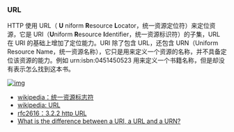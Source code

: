 ### URL

HTTP 使用 URL（ **U** niform **R**esource **L**ocator，统一资源定位符）来定位资源，它是 URI（**U**niform **R**esource **I**dentifier，统一资源标识符）的子集，URL 在 URI 的基础上增加了定位能力。URI 除了包含 URL，还包含 URN（Uniform Resource Name，统一资源名称），它只是用来定义一个资源的名称，并不具备定位该资源的能力。例如 urn:isbn:0451450523 用来定义一个书籍名称，但是却没有表示怎么找到这本书。

[![img](https://camo.githubusercontent.com/5be7de544b24ef21636514dd9923735c2a61c1bfc4127a69f94653c8b9b8f76c/68747470733a2f2f63732d6e6f7465732d313235363130393739362e636f732e61702d6775616e677a686f752e6d7971636c6f75642e636f6d2f38343431623263342d646361372d346436622d386566622d6632326566636361663333312e706e67)](https://camo.githubusercontent.com/5be7de544b24ef21636514dd9923735c2a61c1bfc4127a69f94653c8b9b8f76c/68747470733a2f2f63732d6e6f7465732d313235363130393739362e636f732e61702d6775616e677a686f752e6d7971636c6f75642e636f6d2f38343431623263342d646361372d346436622d386566622d6632326566636361663333312e706e67)



- [wikipedia：统一资源标志符](https://zh.wikipedia.org/wiki/统一资源标志符)
- [wikipedia: URL](https://en.wikipedia.org/wiki/URL)
- [rfc2616：3.2.2 http URL](https://www.w3.org/Protocols/rfc2616/rfc2616-sec3.html#sec3.2.2)
- [What is the difference between a URI, a URL and a URN?](https://stackoverflow.com/questions/176264/what-is-the-difference-between-a-uri-a-url-and-a-urn)